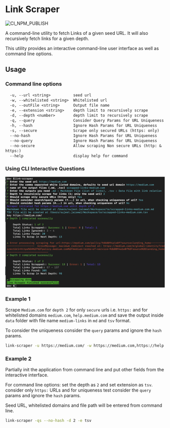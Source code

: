 # Link Scraper

![CI_NPM_PUBLISH](https://github.com/sujeetkrjaiswal/link-scraper/workflows/CI_NPM_PUBLISH/badge.svg?branch=master)


A command-line utility to fetch Links of a given seed URL. It will also recursively fetch links for a given depth.

This utility provides an interactive command-line user interface as well as command line options.

## Usage

### Command line options

```text
  -u, --url <string>          seed url
  -w, --whitelisted <string>  Whitelisted url
  -o, --outFile <string>      Output file name
  -e, --extension <string>    depth limit to recursively scrape
  -d, --depth <number>        depth limit to recursively scrape
  -q, --query                 Consider Query Params for URL Uniqueness
  -h, --hash                  Ignore Hash Params for URL Uniqueness
  -s, --secure                Scrape only secured URLs (https: only)
  --no-hash                   Ignore Hash Params for URL Uniqueness
  --no-query                  Ignore Hash Params for URL Uniqueness
  --no-secure                 Allow scraping Non secure URLs (http: & https:)
  --help                      display help for command
```

### Using CLI Interactive Questions

![Medium.com sample Log](assets/medium.com-sample.png)

### Example 1
Scrape `Medium.com` for `depth 2` for only `secure` urls i.e. `https:` and for whitelisted domains `medium.com`, `help.medium.com`
and save the output inside `data` folder with file name `medium-links` in `md` and `tsv` format.

To consider the uniqueness consider the `query` params and ignore the `hash` params.
```bash
link-scraper -u https://medium.com/ -w https://medium.com,https://help.medium.com -o data/medium-links -e tsv,md -d 2 -qs --no-hash
```

### Example 2

Partially init the application from command line and put other fields from the interactive interface.

For command line options: set the depth as `2` and set extension as `tsv`. consider only `https:` URLs and for uniqueness test
consider the `query` params and ignore the `hash` params.

Seed URL, whitelisted domains and file path will be entered from command line.

```bash
link-scraper -qs --no-hash -d 2 -e tsv
```


